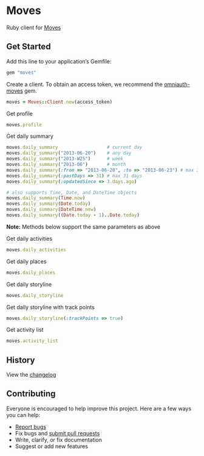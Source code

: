 # Moves

Ruby client for [Moves](https://dev.moves-app.com/docs/overview)

## Get Started

Add this line to your application’s Gemfile:

```ruby
gem "moves"
```

Create a client.  To obtain an access token, we recommend the [omniauth-moves](https://github.com/nickelser/omniauth-moves) gem.

```ruby
moves = Moves::Client.new(access_token)
```

Get profile

```ruby
moves.profile
```

Get daily summary

```ruby
moves.daily_summary                  # current day
moves.daily_summary("2013-06-20")    # any day
moves.daily_summary("2013-W25")      # week
moves.daily_summary("2013-06")       # month
moves.daily_summary(:from => "2013-06-20", :to => "2013-06-23") # max 31 days
moves.daily_summary(:pastDays => 31) # max 31 days
moves.daily_summary(:updatedSince => 3.days.ago)

# also supports Time, Date, and DateTime objects
moves.daily_summary(Time.now)
moves.daily_summary(Date.today)
moves.daily_summary(DateTime.now)
moves.daily_summary((Date.today - 1)..Date.today)
```

**Note:** Methods below support the same parameters as above

Get daily activities

```ruby
moves.daily_activities
```

Get daily places

```ruby
moves.daily_places
```

Get daily storyline

```ruby
moves.daily_storyline
```

Get daily storyline with track points

```ruby
moves.daily_storyline(:trackPoints => true)
```

Get activity list

```ruby
moves.activity_list
```

## History

View the [changelog](https://github.com/ankane/moves/blob/master/CHANGELOG.md)

## Contributing

Everyone is encouraged to help improve this project. Here are a few ways you can help:

- [Report bugs](https://github.com/ankane/moves/issues)
- Fix bugs and [submit pull requests](https://github.com/ankane/moves/pulls)
- Write, clarify, or fix documentation
- Suggest or add new features
